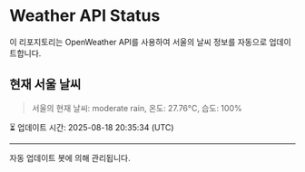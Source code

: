 
# Weather API Status

이 리포지토리는 OpenWeather API를 사용하여 서울의 날씨 정보를 자동으로 업데이트합니다.

## 현재 서울 날씨
> 서울의 현재 날씨: moderate rain, 온도: 27.76°C, 습도: 100%

⏳ 업데이트 시간: 2025-08-18 20:35:34 (UTC)

---
자동 업데이트 봇에 의해 관리됩니다.
